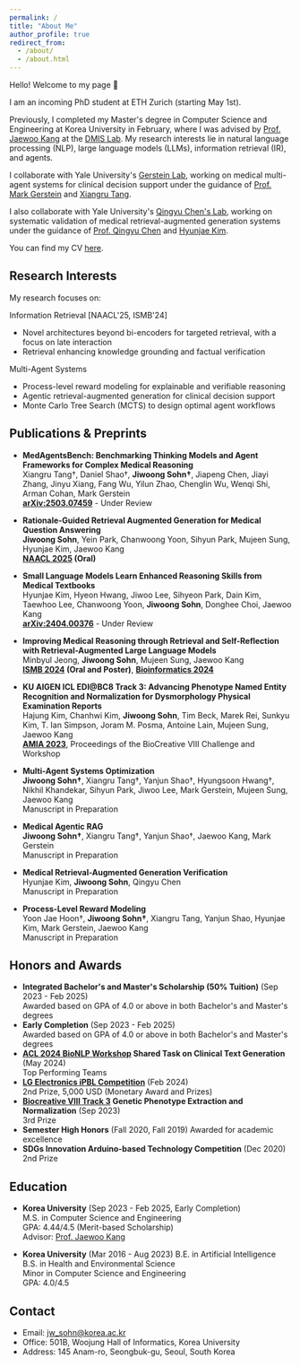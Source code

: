 ```yaml
---
permalink: /
title: "About Me"
author_profile: true
redirect_from: 
  - /about/
  - /about.html
---
```

Hello! Welcome to my page 👋

I am an incoming PhD student at ETH Zurich (starting May 1st). 

Previously, I completed my Master's degree in Computer Science and Engineering at Korea University in February, where I was advised by [Prof. Jaewoo Kang](https://scholar.google.co.kr/citations?user=RaBZafQAAAAJ&hl=ko) at the [DMIS Lab](https://dmis.korea.ac.kr). My research interests lie in natural language processing (NLP), large language models (LLMs), information retrieval (IR), and agents.

I collaborate with Yale University's [Gerstein Lab](https://www.gersteinlab.org/), working on medical multi-agent systems for clinical decision support under the guidance of [Prof. Mark Gerstein](https://scholar.google.com/citations?user=YvjuUugAAAAJ&hl=en) and [Xiangru Tang](https://scholar.google.com.hk/citations?user=gGcRkpYAAAAJ&hl=en).

I also collaborate with Yale University's [Qingyu Chen's Lab](https://sites.google.com/view/qingyuchen/home/), working on systematic validation of medical retrieval-augmented generation systems under the guidance of [Prof. Qingyu Chen](https://sites.google.com/view/qingyuchen/home/) and [Hyunjae Kim](https://scholar.google.co.kr/citations?user=rqBpumIAAAAJ&hl=en).

You can find my CV [here](https://drive.google.com/file/d/1ylIhycQhHHcpu64H05w4wYu58qo3JjST/view?usp=sharing).

## Research Interests
My research focuses on:

Information Retrieval [NAACL'25, ISMB'24]
- Novel architectures beyond bi-encoders for targeted retrieval, with a focus on late interaction
- Retrieval enhancing knowledge grounding and factual verification 

Multi-Agent Systems
- Process-level reward modeling for explainable and verifiable reasoning
- Agentic retrieval-augmented generation for clinical decision support
- Monte Carlo Tree Search (MCTS) to design optimal agent workflows


## Publications & Preprints
- **MedAgentsBench: Benchmarking Thinking Models and Agent Frameworks for Complex Medical Reasoning**  
  Xiangru Tang†, Daniel Shao†, **Jiwoong Sohn†**, Jiapeng Chen, Jiayi Zhang, Jinyu Xiang, Fang Wu, Yilun Zhao, Chenglin Wu, Wenqi Shi, Arman Cohan, Mark Gerstein  
  **[arXiv:2503.07459](https://arxiv.org/pdf/2503.07459)** - Under Review

- **Rationale-Guided Retrieval Augmented Generation for Medical Question Answering**  
  **Jiwoong Sohn**, Yein Park, Chanwoong Yoon, Sihyun Park, Mujeen Sung, Hyunjae Kim, Jaewoo Kang  
  **[NAACL 2025](https://arxiv.org/abs/2411.00300) (Oral)**

- **Small Language Models Learn Enhanced Reasoning Skills from Medical Textbooks**  
  Hyunjae Kim, Hyeon Hwang, Jiwoo Lee, Sihyeon Park, Dain Kim, Taewhoo Lee, Chanwoong Yoon, **Jiwoong Sohn**, Donghee Choi, Jaewoo Kang  
  **[arXiv:2404.00376](https://arxiv.org/abs/2404.00376)** - Under Review

- **Improving Medical Reasoning through Retrieval and Self-Reflection with Retrieval-Augmented Large Language Models**  
  Minbyul Jeong, **Jiwoong Sohn**, Mujeen Sung, Jaewoo Kang  
  **[ISMB 2024](https://www.ncbi.nlm.nih.gov/pmc/articles/PMC10253333/) (Oral and Poster)**, **[Bioinformatics 2024](https://academic.oup.com/bioinformatics/article/40/Supplement_1/i119/7700892)** 

- **KU AIGEN ICL EDI@BC8 Track 3: Advancing Phenotype Named Entity Recognition and Normalization for Dysmorphology Physical Examination Reports**  
  Hajung Kim, Chanhwi Kim, **Jiwoong Sohn**, Tim Beck, Marek Rei, Sunkyu Kim, T. Ian Simpson, Joram M. Posma, Antoine Lain, Mujeen Sung, Jaewoo Kang  
  **[AMIA 2023](https://spiral.imperial.ac.uk/handle/10044/1/108095)**, Proceedings of the BioCreative VIII Challenge and Workshop

- **Multi-Agent Systems Optimization**  
  **Jiwoong Sohn†**, Xiangru Tang†, Yanjun Shao†, Hyungsoon Hwang†, Nikhil Khandekar, Sihyun Park, Jiwoo Lee,  Mark Gerstein, Mujeen Sung, Jaewoo Kang  
  Manuscript in Preparation

- **Medical Agentic RAG**  
  **Jiwoong Sohn†**, Xiangru Tang†, Yanjun Shao†, Jaewoo Kang, Mark Gerstein  
  Manuscript in Preparation

- **Medical Retrieval-Augmented Generation Verification**  
  Hyunjae Kim, **Jiwoong Sohn**, Qingyu Chen  
  Manuscript in Preparation

- **Process-Level Reward Modeling**  
  Yoon Jae Hoon†, **Jiwoong Sohn†**, Xiangru Tang, Yanjun Shao, Hyunjae Kim, Mark Gerstein, Jaewoo Kang  
  Manuscript in Preparation


## Honors and Awards
- **Integrated Bachelor's and Master's Scholarship (50% Tuition)** (Sep 2023 - Feb 2025)  
  Awarded based on GPA of 4.0 or above in both Bachelor's and Master's degrees
- **Early Completion** (Sep 2023 - Feb 2025)  
  Awarded based on GPA of 4.0 or above in both Bachelor's and Master's degrees
- **[ACL 2024 BioNLP Workshop](https://aclweb.org/aclwiki/BioNLP_Workshop) Shared Task on Clinical Text Generation** (May 2024)   
  Top Performing Teams
- **[LG Electronics iPBL Competition](https://eng.korea.ac.kr/square/news_view.html?no=1044&page=1&key=)** (Feb 2024)  
  2nd Prize, 5,000 USD (Monetary Award and Prizes)
- **[Biocreative VIII Track 3](https://biocreative.bioinformatics.udel.edu/tasks/biocreative-viii/track-3/) Genetic Phenotype Extraction and Normalization** (Sep 2023)  
  3rd Prize
- **Semester High Honors** (Fall 2020, Fall 2019)
  Awarded for academic excellence
- **SDGs Innovation Arduino-based Technology Competition** (Dec 2020)  
  2nd Prize



## Education
- **Korea University** (Sep 2023 - Feb 2025, Early Completion)  
  M.S. in Computer Science and Engineering  
  GPA: 4.44/4.5 (Merit-based Scholarship)  
  Advisor: [Prof. Jaewoo Kang](https://scholar.google.co.kr/citations?user=RaBZafQAAAAJ&hl=ko)

- **Korea University** (Mar 2016 - Aug 2023)
  B.E. in Artificial Intelligence
  B.S. in Health and Environmental Science  
  Minor in Computer Science and Engineering  
  GPA: 4.0/4.5


  
## Contact
- Email: jw_sohn@korea.ac.kr
- Office: 501B, Woojung Hall of Informatics, Korea University
- Address: 145 Anam-ro, Seongbuk-gu, Seoul, South Korea
